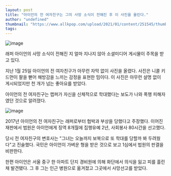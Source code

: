 ```yaml
---
layout: post
title: "아이언의 전 여자친구는 그의 사망 소식이 전해진 후 이 사진을 올린다."
author: "undefined"
thumbnail: "https://www.allkpop.com/upload/2021/01/content/251545/thumb/1611607505-image.png"
tags: 
---
```



![image](https://www.allkpop.com/upload/2021/01/content/251545/1611607505-image.png)

래퍼 아이언의 사망 소식이 전해진 지 얼마 지나지 않아 소셜미디어 게시물이 주목을 받고 있다.

지난 1월 25일 아이언의 전 여자친구가 아무런 자막 없이 사진을 올렸다. 사진은 니콜 키드먼이 팔을 뻗어 해방감을 느끼는 감정을 표현한 밈이다. 이 사진은 아무런 설명 없이 게시되었지만 천 개가 넘는 좋아요를 받았다.

아이언의 전 여자친구는 랩퍼가 자신을 신체적으로 학대했다는 보도가 나와 폭행 피해자였던 것으로 알려졌다.

![image](https://www.allkpop.com/upload/2021/01/content/251539/1611607163-image.png)

2017년 아이언의 전 여자친구는 래퍼로부터 협박과 부상을 당했다고 주장했다. 이어진 재판에서 법원은 아이언에게 징역 8개월에 집행유예 2년, 사회봉사 80시간을 선고했다.

당시 전 여자친구의 변호사는 "그녀는 오늘까지 보복으로 또 학대를 당할까 봐 두려웠다"고 진술했다. 국민은 아이언이 가벼운 형을 받은 것으로 보고 1심에서 법원의 판결을 비판한다.

한편 아이언은 서울 중구 한 아파트 단지 경비원에 의해 화단에서 의식을 잃고 피를 흘린 채 발견됐다. 그 후 그는 인근 병원으로 옮겨졌고 그곳에서 사망선고를 받았다.